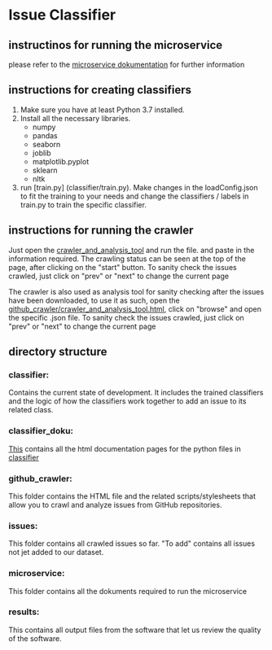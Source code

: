 # Issue Classifier

## instructinos for running the microservice
please refer to the [microservice dokumentation](microservice/README.md) for further information

## instructions for creating classifiers
1. Make sure you have at least Python 3.7 installed.
2. Install all the necessary libraries.
   - numpy
   - pandas
   - seaborn
   - joblib
   - matplotlib.pyplot
   - sklearn
   - nltk
3. run [train.py] (classifier/train.py). Make changes in the loadConfig.json to fit the training to your needs and change the classifiers / labels in train.py to train the specific classifier.

## instructions for running the crawler
Just open the [crawler_and_analysis_tool](github_crawler/crawler_and_analysis_tool.html) and run the file.
and paste in the information required. The crawling status can be seen at the top of the page, after clicking on the "start" button.
To sanity check the issues crawled, just click on "prev" or "next" to change the current page

The crawler is also used as analysis tool for sanity checking after the issues have been downloaded, to use it as such, open the [github_crawler/crawler_and_analysis_tool.html](github_crawler/crawler_and_analysis_tool), click on "browse" and open the specific .json file.
To sanity check the issues crawled, just click on "prev" or "next" to change the current page 

## directory structure

### classifier:
  Contains the current state of development. It includes the trained classifiers and the logic of how the classifiers work together to add an issue to its related class.
### classifier_doku:
   [This](classifier_doku/index.html) contains all the html documentation pages for the python files in [classifier](classifier)
### github_crawler:
  This folder contains the HTML file and the related scripts/stylesheets that allow you to crawl and analyze issues from GitHub repositories.

### issues:
  This folder contains all crawled issues so far. "To add" contains all issues not jet added to our dataset.

### microservice:
  This folder contains all the dokuments required to run the microservice

### results:
  This contains all output files from the software that let us review the quality of the software. 
